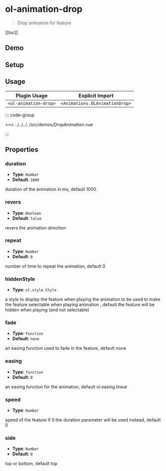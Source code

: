 # ol-animation-drop

> Drop animation for feature

[[toc]]

## Demo

<script setup>
import DropAnimation from "@demos/DropAnimation.vue"
</script>

<ClientOnly>
<DropAnimation />
</ClientOnly>

## Setup

<!--@include: ../../animations.plugin.md-->

## Usage

| Plugin Usage          |        Explicit Import         |
|-----------------------|:------------------------------:|
| `<ol-animation-drop>` | `<Animations.OLAnimationDrop>` |

::: code-group

<<< ../../../../src/demos/DropAnimation.vue

:::

## Properties

### duration

- **Type**: `Number`
- **Default**: `1000`

duration of the animation in ms, default 1000

### revers

- **Type**: `Boolean`
- **Default**: `false`

revers the animation direction

### repeat

- **Type**: `Number`
- **Default**: `0`

number of time to repeat the animation, default 0

### hiddenStyle

- **Type**: `ol.style.Style`

a style to display the feature when playing the animation to be used to make the feature selectable when playing animation , default the feature will be hidden when playing (and not selectable)

### fade

- **Type**: `function`
- **Default**: `none`

an easing function used to fade in the feature, default none

### easing

- **Type**: `function`
- **Default**: `0`

an easing function for the animation, default ol.easing.linear

### speed

- **Type**: `Number`

speed of the feature if 0 the duration parameter will be used instead, default 0

### side

- **Type**: `Number`
- **Default**: `0`

top or bottom, default top

